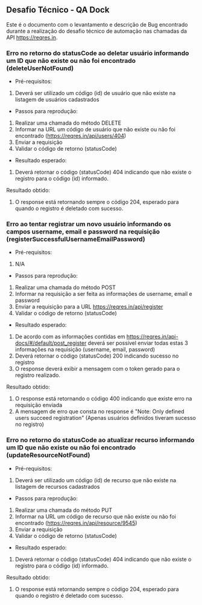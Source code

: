 ## Desafio Técnico - QA Dock
Este é o documento com o levantamento e descrição de Bug encontrado durante a realização do desafio técnico de automação nas chamadas da API https://reqres.in.


### Erro no retorno do statusCode ao deletar usuário informando um ID que não existe ou não foi encontrado (deleteUserNotFound)
- Pré-requisitos:
1. Deverá ser utilizado um código (id) de usuário que não existe na listagem de usuários cadastrados

- Passos para reprodução:
1. Realizar uma chamada do método DELETE 
2. Informar na URL um código de usuário que não existe ou não foi encontrado (https://reqres.in/api/users/404)
3. Enviar a requisição
4. Validar o código de retorno (statusCode)

- Resultado esperado:
1. Deverá retornar o código (statusCode) 404 indicando que não existe o registro para o código (id) informado.

Resultado obtido:
1. O response está retornando sempre o código 204, esperado para quando o registro é deletado com sucesso. 


### Erro ao tentar registrar um novo usuário informando os campos username, email e password na requisição (registerSuccessfulUsernameEmailPassword)
- Pré-requisitos:
1. N/A

- Passos para reprodução:
1. Realizar uma chamada do método POST 
2. Informar na requisição a ser feita as informações de username, email e password
3. Enviar a requisição para a URL https://reqres.in/api/register
4. Validar o código de retorno (statusCode)

- Resultado esperado:
1. De acordo com as informações contidas em https://reqres.in/api-docs/#/default/post_register deverá ser possível enviar todas estas 3 informações na requisição (username, email, password)
2. Deverá retornar o código (statusCode) 200 indicando sucesso no registro
3. O response deverá exibir a mensagem com o token gerado para o registro realizado.

Resultado obtido:
1. O response está retornando o código 400 indicando que existe erro na requisição enviada
2. A mensagem de erro que consta no response é "Note: Only defined users succeed registration" (Apenas usuários definidos tiveram sucesso no registro)


### Erro no retorno do statusCode ao atualizar recurso informando um ID que não existe ou não foi encontrado (updateResourceNotFound)
- Pré-requisitos:
1. Deverá ser utilizado um código (id) de recurso que não existe na listagem de recursos cadastrados

- Passos para reprodução:
1. Realizar uma chamada do método PUT 
2. Informar na URL um código de recurso que não existe ou não foi encontrado (https://reqres.in/api/resource/9545)
3. Enviar a requisição
4. Validar o código de retorno (statusCode)

- Resultado esperado:
1. Deverá retornar o código (statusCode) 404 indicando que não existe o registro para o código (id) informado.

Resultado obtido:
1. O response está retornando sempre o código 204, esperado para quando o registro é deletado com sucesso. 